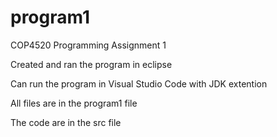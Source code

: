 # program1
COP4520 Programming Assignment 1

Created and ran the program in eclipse

Can run the program in Visual Studio Code with JDK extention

All files are in the program1 file

The code are in the src file


